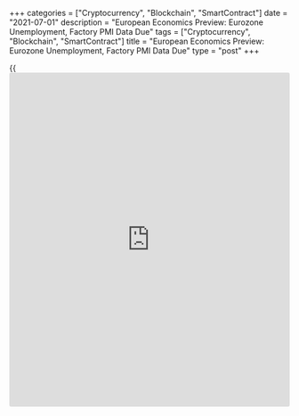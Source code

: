 +++
categories = ["Cryptocurrency", "Blockchain", "SmartContract"]
date = "2021-07-01"
description = "European Economics Preview: Eurozone Unemployment, Factory PMI Data Due"
tags = ["Cryptocurrency", "Blockchain", "SmartContract"]
title = "European Economics Preview: Eurozone Unemployment, Factory PMI Data Due"
type = "post"
+++

{{<iframe id="large-banner" src="https://www.bounty.group/#slide=17.0" width="100%" height="600" scrolling="no" style="border: 0px solid rgb(216, 221, 230); border-radius: 3px;">}}

Unemployment and factory Purchasing Managers' survey results from euro
area are due on Thursday, headlining a busy day for the European
economic [news](https://www.letsplayfx.com/blog/forex-news-website/).

At 2.00 am ET, Destatis is slated to issue Germany's retail sales data
for May. Economists expect sales to climb 5 percent on month versus -5.5
percent in April.

Half an hour later, Swiss retail sales and consumer price figures are
due. Inflation is seen rising to 0.7 percent in June from 0.6 percent in
May.

At 3.00 am ET, Purchasing Managers' survey results are due from Poland
and Turkey. Also, unemployment data is due from Austria.

At 3.15 am ET, IHS Markit publishes Spain's manufacturing PMI survey
results. Economists expect the index to fall marginally to 59.3 in June
from 59.4 in May.

At 3.30 am ET, Sweden's central bank announces the result of the
monetary [policy](https://www.fintechee.com/policy/) meeting.

At 3.45 am ET, Italy's manufacturing PMI survey data is due. The factory
PMI is seen at 62.2 in June versus 62.3 in the previous month.

Thereafter, final PMI survey reports are due from France and Germany at
3.50 and 3.55 am ET, respectively.

At 4.00 am ET, IHS Markit publishes euro area final manufacturing PMI
data. The reading is expected to match the flash estimate of 63.1 in
June.

Also, Italy's Istat is scheduled to issue unemployment data for May.

At 4.30 am ET, UK Markit/CIPS manufacturing PMI survey data is due. The
score is seen falling to 64.2 in June, as initially estimated, from 65.6
in May.

At 5.00 am ET, Eurostat is scheduled to issue euro area unemployment
data for May. The jobless rate is seen unchanged at 8 percent in May.

For comments and feedback [contact](https://www.playgroundfx.com/contact/): editorial@rtt[news](https://www.letsplayfx.com/blog/forex-news-website/).com

[Economic News][1]

 **What parts of the world are seeing the best (and worst) economic
performances lately? Click[here][2] to check out our [Econ Scorecard][2]
and find out! See up-to-the-moment [ranking](https://www.playgroundfx.com/blog/crypto-exchange-ranking/)s for the best and worst
performers in [GDP][2], [unemployment rate][3], [inflation][4] and much
more.**

   1. www.rtt[news](https://www.letsplayfx.com/blog/forex-news-website/).com/Content/EconomicNews.aspx
   2. www.rtt[news](https://www.letsplayfx.com/blog/forex-news-website/).com/economic-scorecard/world-rank/GDP/highest-performance.aspx
   3. www.rtt[news](https://www.letsplayfx.com/blog/forex-news-website/).com/economic-scorecard/world-rank/unemployment-rate/lowest-performance.aspx
   4. www.rtt[news](https://www.letsplayfx.com/blog/forex-news-website/).com/economic-scorecard/world-rank/CPI/highest-performance.aspx